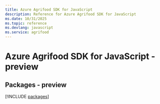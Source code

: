 ```yaml
---
title: Azure Agrifood SDK for JavaScript
description: Reference for Azure Agrifood SDK for JavaScript
ms.date: 10/31/2025
ms.topic: reference
ms.devlang: javascript
ms.service: agrifood
---
```

# Azure Agrifood SDK for JavaScript - preview
## Packages - preview
[!INCLUDE [packages](agrifood-index.md)]